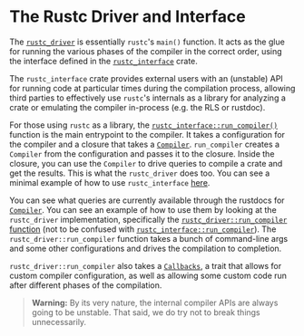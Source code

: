 # The Rustc Driver and Interface

The [`rustc_driver`] is essentially `rustc`'s `main()` function. It acts as
the glue for running the various phases of the compiler in the correct order,
using the interface defined in the [`rustc_interface`] crate.

The `rustc_interface` crate provides external users with an (unstable) API
for running code at particular times during the compilation process, allowing
third parties to effectively use `rustc`'s internals as a library for
analyzing a crate or emulating the compiler in-process (e.g. the RLS or rustdoc).

For those using `rustc` as a library, the [`rustc_interface::run_compiler()`][i_rc]
function is the main entrypoint to the compiler. It takes a configuration for the compiler
and a closure that takes a [`Compiler`]. `run_compiler` creates a `Compiler` from the
configuration and passes it to the closure. Inside the closure, you can use the `Compiler`
to drive queries to compile a crate and get the results. This is what the `rustc_driver` does too.
You can see a minimal example of how to use `rustc_interface` [here][example].

You can see what queries are currently available through the rustdocs for [`Compiler`].
You can see an example of how to use them by looking at the `rustc_driver` implementation,
specifically the [`rustc_driver::run_compiler` function][rd_rc] (not to be confused with
[`rustc_interface::run_compiler`][i_rc]). The `rustc_driver::run_compiler` function
takes a bunch of command-line args and some other configurations and
drives the compilation to completion.

`rustc_driver::run_compiler` also takes a [`Callbacks`][cb],
a trait that allows for custom compiler configuration,
as well as allowing some custom code run after different phases of the compilation.

> **Warning:** By its very nature, the internal compiler APIs are always going
> to be unstable. That said, we do try not to break things unnecessarily.


[cb]: https://doc.rust-lang.org/nightly/nightly-rustc/rustc_driver/trait.Callbacks.html
[rd_rc]: https://doc.rust-lang.org/nightly/nightly-rustc/rustc_driver/fn.run_compiler.html
[i_rc]: https://doc.rust-lang.org/nightly/nightly-rustc/rustc_interface/interface/fn.run_compiler.html
[example]: https://github.com/rust-lang/rustc-dev-guide/blob/master/examples/rustc-driver-example.rs
[`rustc_interface`]: https://doc.rust-lang.org/nightly/nightly-rustc/rustc_interface/index.html
[`rustc_driver`]: https://doc.rust-lang.org/nightly/nightly-rustc/rustc_driver/
[`Compiler`]: https://doc.rust-lang.org/nightly/nightly-rustc/rustc_interface/interface/struct.Compiler.html
[`Session`]: https://doc.rust-lang.org/nightly/nightly-rustc/rustc_session/struct.Session.html
[`TyCtxt`]: https://doc.rust-lang.org/nightly/nightly-rustc/rustc_middle/ty/struct.TyCtxt.html
[`SourceMap`]: https://doc.rust-lang.org/nightly/nightly-rustc/rustc_span/source_map/struct.SourceMap.html
[stupid-stats]: https://github.com/nrc/stupid-stats
[Appendix A]: appendix/stupid-stats.html
